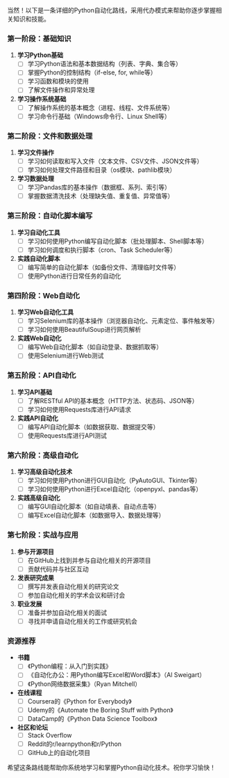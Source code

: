 当然！以下是一条详细的Python自动化路线，采用代办模式来帮助你逐步掌握相关知识和技能。

### 第一阶段：基础知识
1. **学习Python基础**
   - [ ] 学习Python语法和基本数据结构（列表、字典、集合等）
   - [ ] 掌握Python的控制结构（if-else, for, while等）
   - [ ] 学习函数和模块的使用
   - [ ] 了解文件操作和异常处理

2. **学习操作系统基础**
   - [ ] 了解操作系统的基本概念（进程、线程、文件系统等）
   - [ ] 学习命令行基础（Windows命令行、Linux Shell等）

### 第二阶段：文件和数据处理
1. **学习文件操作**
   - [ ] 学习如何读取和写入文件（文本文件、CSV文件、JSON文件等）
   - [ ] 学习如何处理文件路径和目录（os模块、pathlib模块）

2. **学习数据处理**
   - [ ] 学习Pandas库的基本操作（数据框、系列、索引等）
   - [ ] 掌握数据清洗技术（处理缺失值、重复值、异常值等）

### 第三阶段：自动化脚本编写
1. **学习自动化工具**
   - [ ] 学习如何使用Python编写自动化脚本（批处理脚本、Shell脚本等）
   - [ ] 学习如何调度和执行脚本（cron、Task Scheduler等）

2. **实践自动化脚本**
   - [ ] 编写简单的自动化脚本（如备份文件、清理临时文件等）
   - [ ] 使用Python进行日常任务的自动化

### 第四阶段：Web自动化
1. **学习Web自动化工具**
   - [ ] 学习Selenium库的基本操作（浏览器自动化、元素定位、事件触发等）
   - [ ] 学习如何使用BeautifulSoup进行网页解析

2. **实践Web自动化**
   - [ ] 编写Web自动化脚本（如自动登录、数据抓取等）
   - [ ] 使用Selenium进行Web测试

### 第五阶段：API自动化
1. **学习API基础**
   - [ ] 了解RESTful API的基本概念（HTTP方法、状态码、JSON等）
   - [ ] 学习如何使用Requests库进行API请求

2. **实践API自动化**
   - [ ] 编写API自动化脚本（如数据获取、数据提交等）
   - [ ] 使用Requests库进行API测试

### 第六阶段：高级自动化
1. **学习高级自动化技术**
   - [ ] 学习如何使用Python进行GUI自动化（PyAutoGUI、Tkinter等）
   - [ ] 学习如何使用Python进行Excel自动化（openpyxl、pandas等）

2. **实践高级自动化**
   - [ ] 编写GUI自动化脚本（如自动填表、自动点击等）
   - [ ] 编写Excel自动化脚本（如数据导入、数据处理等）

### 第七阶段：实战与应用
1. **参与开源项目**
   - [ ] 在GitHub上找到并参与自动化相关的开源项目
   - [ ] 贡献代码并与社区互动

2. **发表研究成果**
   - [ ] 撰写并发表自动化相关的研究论文
   - [ ] 参加自动化相关的学术会议和研讨会

3. **职业发展**
   - [ ] 准备并参加自动化相关的面试
   - [ ] 寻找并申请自动化相关的工作或研究机会

### 资源推荐
- **书籍**
  - [ ] 《Python编程：从入门到实践》
  - [ ] 《自动化办公：用Python编写Excel和Word脚本》（Al Sweigart）
  - [ ] 《Python网络数据采集》（Ryan Mitchell）

- **在线课程**
  - [ ] Coursera的《Python for Everybody》
  - [ ] Udemy的《Automate the Boring Stuff with Python》
  - [ ] DataCamp的《Python Data Science Toolbox》

- **社区和论坛**
  - [ ] Stack Overflow
  - [ ] Reddit的r/learnpython和r/Python
  - [ ] GitHub上的自动化项目

希望这条路线能帮助你系统地学习和掌握Python自动化技术。祝你学习愉快！
<!--stackedit_data:
eyJoaXN0b3J5IjpbMjAyMTM5MTkxM119
-->